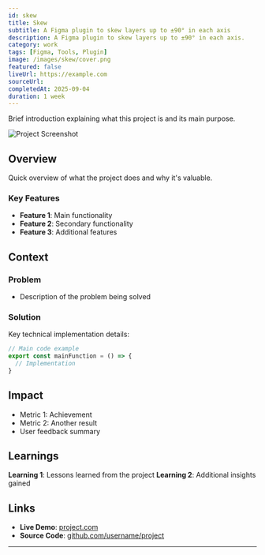 ```yaml
---
id: skew
title: Skew
subtitle: A Figma plugin to skew layers up to ±90° in each axis
description: A Figma plugin to skew layers up to ±90° in each axis.
category: work
tags: [Figma, Tools, Plugin]
image: /images/skew/cover.png
featured: false
liveUrl: https://example.com
sourceUrl:
completedAt: 2025-09-04
duration: 1 week
---
```


Brief introduction explaining what this project is and its main purpose.

![Project Screenshot](/images/simple-template.svg)

## Overview

Quick overview of what the project does and why it's valuable.

### Key Features

- **Feature 1**: Main functionality
- **Feature 2**: Secondary functionality
- **Feature 3**: Additional features

## Context

### Problem

- Description of the problem being solved

### Solution

Key technical implementation details:

```typescript
// Main code example
export const mainFunction = () => {
  // Implementation
}
```

## Impact

- Metric 1: Achievement
- Metric 2: Another result
- User feedback summary
  
## Learnings

**Learning 1**: Lessons learned from the project
**Learning 2**: Additional insights gained

## Links

- **Live Demo**: [project.com](https://example.com)
- **Source Code**: [github.com/username/project](https://github.com/username/project)

---
